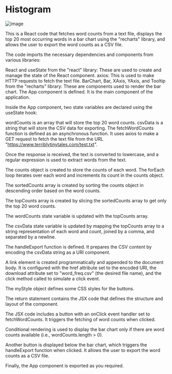 # Histogram

![image](https://github.com/yogesh78026/Histogram/assets/77293859/e26738cb-6a25-40be-8ecd-afbfad92fcdd)


This is a React code that fetches word counts from a text file, displays the top 20 most occurring words in a bar chart using the "recharts" library, and allows the user to export the word counts as a CSV file.


The code imports the necessary dependencies and components from various libraries:

React and useState from the "react" library: These are used to create and manage the state of the React component.
axios: This is used to make HTTP requests to fetch the text file.
BarChart, Bar, XAxis, YAxis, and Tooltip from the "recharts" library: These are components used to render the bar chart.
The App component is defined. It is the main component of the application.

Inside the App component, two state variables are declared using the useState hook:

wordCounts is an array that will store the top 20 word counts.
csvData is a string that will store the CSV data for exporting.
The fetchWordCounts function is defined as an asynchronous function. It uses axios to make a GET request to fetch the text file from the URL "https://www.terriblytinytales.com/test.txt".

Once the response is received, the text is converted to lowercase, and a regular expression is used to extract words from the text.

The counts object is created to store the counts of each word. The forEach loop iterates over each word and increments its count in the counts object.

The sortedCounts array is created by sorting the counts object in descending order based on the word counts.

The topCounts array is created by slicing the sortedCounts array to get only the top 20 word counts.

The wordCounts state variable is updated with the topCounts array.

The csvData state variable is updated by mapping the topCounts array to a string representation of each word and count, joined by a comma, and separated by a newline.


The handleExport function is defined. It prepares the CSV content by encoding the csvData string as a URI component.

A link element is created programmatically and appended to the document body. It is configured with the href attribute set to the encoded URI, the download attribute set to "word_freq.csv" (the desired file name), and the click method called to simulate a click event.

The myStyle object defines some CSS styles for the buttons.

The return statement contains the JSX code that defines the structure and layout of the component.

The JSX code includes a button with an onClick event handler set to fetchWordCounts. It triggers the fetching of word counts when clicked.

Conditional rendering is used to display the bar chart only if there are word counts available (i.e., wordCounts.length > 0).

Another button is displayed below the bar chart, which triggers the handleExport function when clicked. It allows the user to export the word counts as a CSV file.

Finally, the App component is exported as you required.





